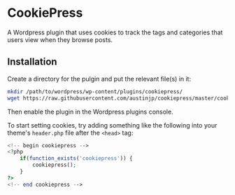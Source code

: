 # CookiePress

A Wordpress plugin that uses cookies to track the tags and categories that users view when they browse posts.

## Installation

Create a directory for the pulgin and put the relevant file(s) in it:

```bash
mkdir /path/to/wordpress/wp-content/plugins/cookiepress/
wget https://raw.githubusercontent.com/austinjp/cookiepress/master/cookiepress.php -O- > /path/to/wordpress/wp-content/plugins/cookiepress/cookiepress.php
```

Then enable the plugin in the Wordpress plugins console.

To start setting cookies, try adding something like the following into your theme's `header.php` file after the `<head>` tag:

```php
<!-- begin cookiepress -->
<?php
    if(function_exists('cookiepress')) {
        cookiepress();
    }
?>
<!-- end cookiepress -->

```